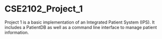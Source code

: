 # CSE2102_Project_1
Project 1 is a basic implementation of an Integrated Patient System (IPS). It includes a PatientDB as well as a command line interface to manage patient information.
